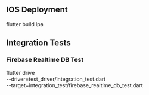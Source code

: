 ## IOS Deployment
flutter build ipa

## Integration Tests
### Firebase Realtime DB Test
flutter drive \
  --driver=test_driver/integration_test.dart \
  --target=integration_test/firebase_realtime_db_test.dart